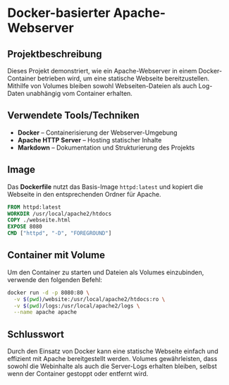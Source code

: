 # Docker-basierter Apache-Webserver

## Projektbeschreibung
Dieses Projekt demonstriert, wie ein Apache-Webserver in einem Docker-Container betrieben wird, um eine statische Webseite bereitzustellen. Mithilfe von Volumes bleiben sowohl Webseiten-Dateien als auch Log-Daten unabhängig vom Container erhalten.

## Verwendete Tools/Techniken
- **Docker** – Containerisierung der Webserver-Umgebung
- **Apache HTTP Server** – Hosting statischer Inhalte
- **Markdown** – Dokumentation und Strukturierung des Projekts


## Image
Das **Dockerfile** nutzt das Basis-Image `httpd:latest` und kopiert die Webseite in den entsprechenden Ordner für Apache.
```dockerfile
FROM httpd:latest
WORKDIR /usr/local/apache2/htdocs
COPY ./webseite.html
EXPOSE 8080
CMD ["httpd", "-D", "FOREGROUND"]
```

## Container mit Volume
Um den Container zu starten und Dateien als Volumes einzubinden, verwende den folgenden Befehl:
```sh
docker run -d -p 8080:80 \
  -v $(pwd)/website:/usr/local/apache2/htdocs:ro \
  -v $(pwd)/logs:/usr/local/apache2/logs \
  --name apache apache
```

## Schlusswort
Durch den Einsatz von Docker kann eine statische Webseite einfach und effizient mit Apache bereitgestellt werden. Volumes gewährleisten, dass sowohl die Webinhalte als auch die Server-Logs erhalten bleiben, selbst wenn der Container gestoppt oder entfernt wird.
